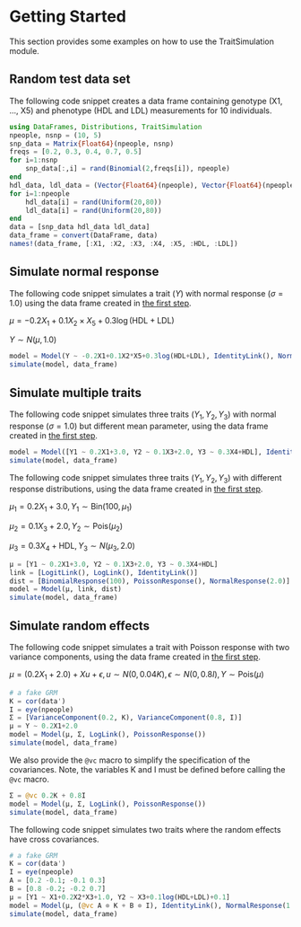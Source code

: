 # Getting Started

This section provides some examples on how to use the
TraitSimulation module.

## <a name="first_step">Random test data set</a> 

The following code snippet creates a data frame containing genotype
(X1, ..., X5) and phenotype (HDL and LDL) measurements for 10 individuals.

```julia
using DataFrames, Distributions, TraitSimulation
npeople, nsnp = (10, 5)
snp_data = Matrix{Float64}(npeople, nsnp)
freqs = [0.2, 0.3, 0.4, 0.7, 0.5]
for i=1:nsnp
    snp_data[:,i] = rand(Binomial(2,freqs[i]), npeople)
end
hdl_data, ldl_data = (Vector{Float64}(npeople), Vector{Float64}(npeople))
for i=1:npeople
    hdl_data[i] = rand(Uniform(20,80))
    ldl_data[i] = rand(Uniform(20,80))
end
data = [snp_data hdl_data ldl_data]
data_frame = convert(DataFrame, data)
names!(data_frame, [:X1, :X2, :X3, :X4, :X5, :HDL, :LDL])
```
## Simulate normal response

The following code snippet simulates a trait ($Y$) with normal response
($\sigma = 1.0$) using the data frame created in [the first step](#first_step).

$\mu = -0.2X_1 + 0.1X_2 \times X_5 + 0.3\log(\text{HDL} + \text{LDL})$

$Y \sim N(\mu, 1.0)$

```julia
model = Model(Y ~ -0.2X1+0.1X2*X5+0.3log(HDL+LDL), IdentityLink(), NormalResponse(1.0))
simulate(model, data_frame)
```

## Simulate multiple traits

The following code snippet simulates three traits ($Y_1, Y_2, Y_3$) with
normal response ($\sigma = 1.0$) but different mean parameter, using the data
frame created in [the first step](#first_step).

```julia
model = Model([Y1 ~ 0.2X1+3.0, Y2 ~ 0.1X3+2.0, Y3 ~ 0.3X4+HDL], IdentityLink(), NormalResponse(1.0))
simulate(model, data_frame)
```

The following code snippet simulates three traits ($Y_1, Y_2, Y_3$) with different
response distributions, using the data frame created in [the first step](#first_step).

$\mu_1 = 0.2X_1 + 3.0, Y_1 \sim \text{Bin}(100, \mu_1)$

$\mu_2 = 0.1X_3 + 2.0, Y_2 \sim \text{Pois}(\mu_2)$

$\mu_3 = 0.3X_4 + \text{HDL}, Y_3 \sim N(\mu_3, 2.0)$

```julia
μ = [Y1 ~ 0.2X1+3.0, Y2 ~ 0.1X3+2.0, Y3 ~ 0.3X4+HDL]
link = [LogitLink(), LogLink(), IdentityLink()]
dist = [BinomialResponse(100), PoissonResponse(), NormalResponse(2.0)]
model = Model(μ, link, dist)
simulate(model, data_frame)
```
## Simulate random effects

The following code snippet simulates a trait with Poisson response with
two variance components, using the data frame created in [the first step](#first_step).

$\mu = (0.2X_1 + 2.0) + X u + \epsilon, u \sim N(0, 0.04K), \epsilon \sim N(0, 0.8I), Y \sim \text{Pois}(\mu)$

```julia
# a fake GRM
K = cor(data')
I = eye(npeople)
Σ = [VarianceComponent(0.2, K), VarianceComponent(0.8, I)]
μ = Y ~ 0.2X1+2.0
model = Model(μ, Σ, LogLink(), PoissonResponse())
simulate(model, data_frame)
```

We also provide the ```@vc``` macro to simplify the specification of the covariances.
Note, the variables K and I must be defined before calling the ```@vc``` macro.

```julia
Σ = @vc 0.2K + 0.8I
model = Model(μ, Σ, LogLink(), PoissonResponse())
simulate(model, data_frame)
```

The following code snippet simulates two traits where the random effects have cross covariances.

```julia
# a fake GRM
K = cor(data')
I = eye(npeople)
A = [0.2 -0.1; -0.1 0.3]
B = [0.8 -0.2; -0.2 0.7]
μ = [Y1 ~ X1+0.2X2*X3+1.0, Y2 ~ X3+0.1log(HDL+LDL)+0.1]
model = Model(μ, (@vc A ⊗ K + B ⊗ I), IdentityLink(), NormalResponse(1.0))
simulate(model, data_frame)
```

